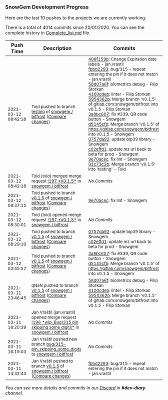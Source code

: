 
### SnowGem Development Progress

Here are the last 10 pushes to the projects we are currently working.

There is a total of 4014 commits since 20/01/2020. You can see the complete history in
 [Complete_list.md](Complete_list.md) file.

| Push Time | Description | Commits |
| --- | --- | --- |
| <sub>2021-03-12 08:42:18</sub> | <sub>Txid pushed to branch [testing](https://gitlab.com/snowgem/bitfrost/commits/testing) of [snowgem / bitfrost](https://gitlab.com/snowgem/bitfrost) ([Compare changes](https://gitlab.com/snowgem/bitfrost/compare/7952378f75ca2a2f334cb9fd8a7b5c9c7f0691c6...01c73c2b5dddd01394a42fa23b156abddd995fad))</sub> | <sub>[406f159b](https://gitlab.com/snowgem/bitfrost/-/commit/406f159b3c74461550f8cee22569420026145acb): Change Expiration date labels - jan.vrastil<br>[fbbd2293](https://gitlab.com/snowgem/bitfrost/-/commit/fbbd229356a9e4c4797ebf3f343dc29a6f511dc3): bug/315 - repeat entering the pin if it does not match - jan.vrastil<br>[58d07a6f](https://gitlab.com/snowgem/bitfrost/-/commit/58d07a6f54c7f90bd7769392d4bae3843eefb8c2): biometrics debug - Filip Storkan<br>[4100cdeb](https://gitlab.com/snowgem/bitfrost/-/commit/4100cdebc4c402670f1972171b441d98eb17960d): linter - Filip Storkan<br>[5954362b](https://gitlab.com/snowgem/bitfrost/-/commit/5954362b55af79e65c231f1b101ff7362634b829): Merge branch 'v0.1.5' of gitlab.com:snowgem/bitfrost into v0.1.5 - Filip Storkan<br>[3a8bc607](https://gitlab.com/snowgem/bitfrost/-/commit/3a8bc607d2128f99da4067a0eb7025f5b9958692): fix #339, QR code button - Snowgem<br>[d5145cfb](https://gitlab.com/snowgem/bitfrost/-/commit/d5145cfb39804d5979bac9d0e95c17dca0faa2da): Merge branch 'v0.1.5' of https://gitlab.com/snowgem/bitfrost into v0.1.5 - Snowgem<br>[0757da92](https://gitlab.com/snowgem/bitfrost/-/commit/0757da922d8c4425b62550aa7cb4d92a8a755ec3): update bip39 library - Snowgem<br>[c02effd1](https://gitlab.com/snowgem/bitfrost/-/commit/c02effd1b31b68ac6c843ff412fdff5d8964b42e): update mz url back to beta for prod - Snowgem<br>[9e70acec](https://gitlab.com/snowgem/bitfrost/-/commit/9e70acec5dec95a989b7a4f9e0925063d08c0ef9): fix lint - Snowgem<br>[01c73c2b](https://gitlab.com/snowgem/bitfrost/-/commit/01c73c2b5dddd01394a42fa23b156abddd995fad): Merge branch 'v0.1.5' into 'testing' - Txid</sub> |
| <sub>2021-03-12 08:42:18</sub> | <sub>Txid (txid) merged merge request [\!197 \*V0\.1\.5\*](https://gitlab.com/snowgem/bitfrost/-/merge_requests/197) in [snowgem / bitfrost](https://gitlab.com/snowgem/bitfrost)</sub> | <sub>_No Commits_</sub> |
| <sub>2021-03-12 08:37:15</sub> | <sub>Txid pushed to branch [v0\.1\.5](https://gitlab.com/snowgem/bitfrost/commits/v0.1.5) of [snowgem / bitfrost](https://gitlab.com/snowgem/bitfrost) ([Compare changes](https://gitlab.com/snowgem/bitfrost/compare/c02effd1b31b68ac6c843ff412fdff5d8964b42e...9e70acec5dec95a989b7a4f9e0925063d08c0ef9))</sub> | <sub>[9e70acec](https://gitlab.com/snowgem/bitfrost/-/commit/9e70acec5dec95a989b7a4f9e0925063d08c0ef9): fix lint - Snowgem</sub> |
| <sub>2021-03-12 08:30:01</sub> | <sub>Txid (txid) opened merge request [\!197 \*V0\.1\.5\*](https://gitlab.com/snowgem/bitfrost/-/merge_requests/197) in [snowgem / bitfrost](https://gitlab.com/snowgem/bitfrost)</sub> | <sub>_No Commits_</sub> |
| <sub>2021-03-12 08:29:10</sub> | <sub>Txid pushed to branch [v0\.1\.5](https://gitlab.com/snowgem/bitfrost/commits/v0.1.5) of [snowgem / bitfrost](https://gitlab.com/snowgem/bitfrost) ([Compare changes](https://gitlab.com/snowgem/bitfrost/compare/d5145cfb39804d5979bac9d0e95c17dca0faa2da...c02effd1b31b68ac6c843ff412fdff5d8964b42e))</sub> | <sub>[0757da92](https://gitlab.com/snowgem/bitfrost/-/commit/0757da922d8c4425b62550aa7cb4d92a8a755ec3): update bip39 library - Snowgem<br>[c02effd1](https://gitlab.com/snowgem/bitfrost/-/commit/c02effd1b31b68ac6c843ff412fdff5d8964b42e): update mz url back to beta for prod - Snowgem</sub> |
| <sub>2021-03-12 03:45:57</sub> | <sub>Txid pushed to branch [v0\.1\.5](https://gitlab.com/snowgem/bitfrost/commits/v0.1.5) of [snowgem / bitfrost](https://gitlab.com/snowgem/bitfrost) ([Compare changes](https://gitlab.com/snowgem/bitfrost/compare/5954362b55af79e65c231f1b101ff7362634b829...d5145cfb39804d5979bac9d0e95c17dca0faa2da))</sub> | <sub>[3a8bc607](https://gitlab.com/snowgem/bitfrost/-/commit/3a8bc607d2128f99da4067a0eb7025f5b9958692): fix #339, QR code button - Snowgem<br>[d5145cfb](https://gitlab.com/snowgem/bitfrost/-/commit/d5145cfb39804d5979bac9d0e95c17dca0faa2da): Merge branch 'v0.1.5' of https://gitlab.com/snowgem/bitfrost into v0.1.5 - Snowgem</sub> |
| <sub>2021-03-11 23:46:45</sub> | <sub>qNaN pushed to branch [v0\.1\.5](https://gitlab.com/snowgem/bitfrost/commits/v0.1.5) of [snowgem / bitfrost](https://gitlab.com/snowgem/bitfrost) ([Compare changes](https://gitlab.com/snowgem/bitfrost/compare/fbbd229356a9e4c4797ebf3f343dc29a6f511dc3...5954362b55af79e65c231f1b101ff7362634b829))</sub> | <sub>[58d07a6f](https://gitlab.com/snowgem/bitfrost/-/commit/58d07a6f54c7f90bd7769392d4bae3843eefb8c2): biometrics debug - Filip Storkan<br>[4100cdeb](https://gitlab.com/snowgem/bitfrost/-/commit/4100cdebc4c402670f1972171b441d98eb17960d): linter - Filip Storkan<br>[5954362b](https://gitlab.com/snowgem/bitfrost/-/commit/5954362b55af79e65c231f1b101ff7362634b829): Merge branch 'v0.1.5' of gitlab.com:snowgem/bitfrost into v0.1.5 - Filip Storkan</sub> |
| <sub>2021-03-11 16:20:39</sub> | <sub>Jan Vraštil (jan.vrastil) opened merge request [\!196 \*wip: Bug/315 pin skipping some digits\*](https://gitlab.com/snowgem/bitfrost/-/merge_requests/196) in [snowgem / bitfrost](https://gitlab.com/snowgem/bitfrost)</sub> | <sub>_No Commits_</sub> |
| <sub>2021-03-11 16:19:03</sub> | <sub>Jan Vraštil pushed new branch [bug/315\-pin\_skipping\_some\_digits](https://gitlab.com/snowgem/bitfrost/commits/bug/315-pin_skipping_some_digits) to [snowgem / bitfrost](https://gitlab.com/snowgem/bitfrost)</sub> | <sub>_No Commits_</sub> |
| <sub>2021-03-11 14:32:43</sub> | <sub>Jan Vraštil pushed to branch [v0\.1\.5](https://gitlab.com/snowgem/bitfrost/commits/v0.1.5) of [snowgem / bitfrost](https://gitlab.com/snowgem/bitfrost) ([Compare changes](https://gitlab.com/snowgem/bitfrost/compare/406f159b3c74461550f8cee22569420026145acb...fbbd229356a9e4c4797ebf3f343dc29a6f511dc3))</sub> | <sub>[fbbd2293](https://gitlab.com/snowgem/bitfrost/-/commit/fbbd229356a9e4c4797ebf3f343dc29a6f511dc3): bug/315 - repeat entering the pin if it does not match - jan.vrastil</sub> |

_You can see more details and commits in our [Discord](https://discord.gg/zumGnbg) in **#dev-diary** channel._
